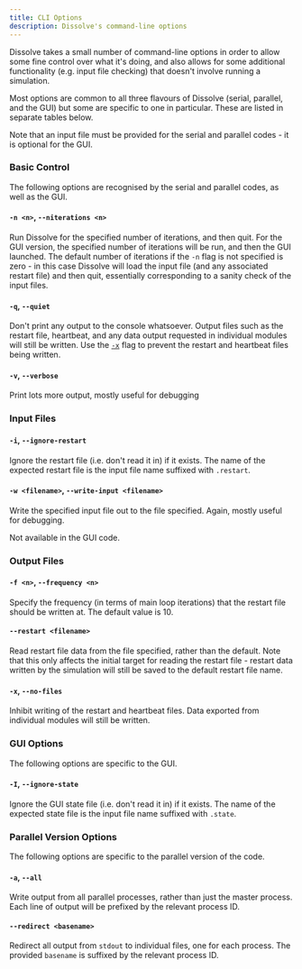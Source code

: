 ```yaml
---
title: CLI Options
description: Dissolve's command-line options
---
```


Dissolve takes a small number of command-line options in order to allow some fine control over what it's doing, and also allows for some additional functionality (e.g. input file checking) that doesn't involve running a simulation.

Most options are common to all three flavours of Dissolve (serial, parallel, and the GUI) but some are specific to one in particular. These are listed in separate tables below.

Note that an input file must be provided for the serial and parallel codes - it is optional for the GUI.

### Basic Control

The following options are recognised by the serial and parallel codes, as well as the GUI.

#### `-n <n>`, `--niterations <n>`
Run Dissolve for the specified number of iterations, and then quit. For the GUI version, the specified number of iterations will be run, and then the GUI launched. The default number of iterations if the `-n` flag is not specified is zero - in this case Dissolve will load the input file (and any associated restart file) and then quit, essentially corresponding to a sanity check of the input files.

#### `-q`, `--quiet`
Don't print any output to the console whatsoever. Output files such as the restart file, heartbeat, and any data output requested in individual modules will still be written. Use the [`-x`](#-x---no-files) flag to prevent the restart and heartbeat files being written.

#### `-v`, `--verbose`
Print lots more output, mostly useful for debugging

### Input Files

#### `-i`, `--ignore-restart`
Ignore the restart file (i.e. don't read it in) if it exists. The name of the expected restart file is the input file name suffixed with `.restart`.

#### `-w <filename>`, `--write-input <filename>`
Write the specified input file out to the file specified. Again, mostly useful for debugging.

Not available in the GUI code.

### Output Files

#### `-f <n>`, `--frequency <n>`
Specify the frequency (in terms of main loop iterations) that the restart file should be written at. The default value is 10.

#### `--restart <filename>`
Read restart file data from the file specified, rather than the default. Note that this only affects the initial target for reading the restart file - restart data written by the simulation will still be saved to the default restart file name.

#### `-x`, `--no-files`
Inhibit writing of the restart and heartbeat files. Data exported from individual modules will still be written.

### GUI Options

The following options are specific to the GUI.

#### `-I`, `--ignore-state`
Ignore the GUI state file (i.e. don't read it in) if it exists. The name of the expected state file is the input file name suffixed with `.state`.

### Parallel Version Options

The following options are specific to the parallel version of the code.

#### `-a`, `--all`
Write output from all parallel processes, rather than just the master process. Each line of output will be prefixed by the relevant process ID.

#### `--redirect <basename>`
Redirect all output from `stdout` to individual files, one for each process. The provided `basename` is suffixed by the relevant process ID.

